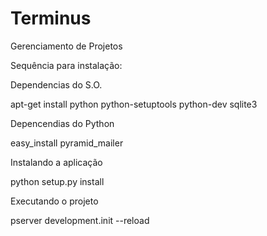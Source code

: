 # Terminus

Gerenciamento de Projetos

Sequência para instalação:

Dependencias do S.O.

apt-get install python python-setuptools python-dev sqlite3

Depencendias do Python

easy_install pyramid_mailer

Instalando a aplicação

python setup.py install

Executando o projeto

pserver development.init --reload


